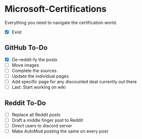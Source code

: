 # Microsoft-Certifications
Everything you need to navigate the certification world.

- [x] Exist

## GitHub To-Do
- [x] De-reddit-fy the posts
- [ ] Move images
- [ ] Complete the sources
- [ ] Update the individual pages
- [ ] Add specific page for any discounted deal currently out there
- [ ] Last: Start working on wiki
  
## Reddit To-Do
- [ ] Replace all Reddit posts
- [ ] Draft a middle finger post to Reddit
- [ ] Direct users to discord server
- [ ] Make AutoMod posting the same on every post
